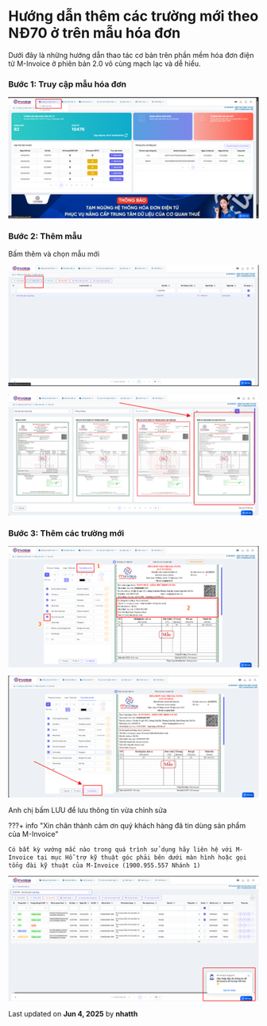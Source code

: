 # **Hướng dẫn thêm các trường mới theo NĐ70 ở trên mẫu hóa đơn**

Dưới đây là những hướng dẫn thao tác cơ bản trên phần mềm hóa đơn điện tử M-Invoice ở phiên bản 2.0 vô cùng mạch lạc và dễ hiểu.

### **Bước 1: Truy cập mẫu hóa đơn**

![Hình 1](../../assets/images/invoice2/2.0_keo-bien-70_1.png)

### **Bước 2: Thêm mẫu**

Bấm thêm và chọn mẫu mới

![Hình 3](../../assets/images/invoice2/2.0_keo-bien-70_3.png)

![Hình 4](../../assets/images/invoice2/2.0_keo-bien-70_4.png)

### **Bước 3: Thêm các trường mới**

![Hình 4](../../assets/images/invoice2/2.0_keo-bien-70_5.png)

![Hình 4](../../assets/images/invoice2/2.0_keo-bien-70_6.png)

Anh chị bấm LƯU để lưu thông tin vừa chỉnh sửa

???+ info "Xin chân thành cảm ơn quý khách hàng đã tin dùng sản phẩm của M-Invoice"

    Có bất kỳ vướng mắc nào trong quá trình sử dụng hãy liên hệ với M-Invoice tại mục Hỗ trợ kỹ thuật góc phải bên dưới màn hình hoặc gọi tổng đài kỹ thuật của M-Invoice (1900.955.557 Nhánh 1)

![Hình 9](../../assets/images/invoice2/hotro.png)

<div class="last-updated">Last updated on <strong>Jun 4, 2025</strong> by <strong>nhatth</strong></div>
